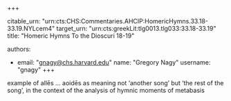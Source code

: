 +++


citable_urn: "urn:cts:CHS:Commentaries.AHCIP:HomericHymns.33.18-33.19.NYLcem4"
target_urn: "urn:cts:greekLit:tlg0013.tlg033:33.18-33.19"
title: "Homeric Hymns To the Dioscuri 18-19"

authors:
- email: "gnagy@chs.harvard.edu"
  name: "Gregory Nagy"
  username: "gnagy"
+++

<p>example of allēs … aoidēs as meaning not ‘another song’ but ‘the rest of the song’, in the context of the analysis of hymnic moments of metabasis</p>
